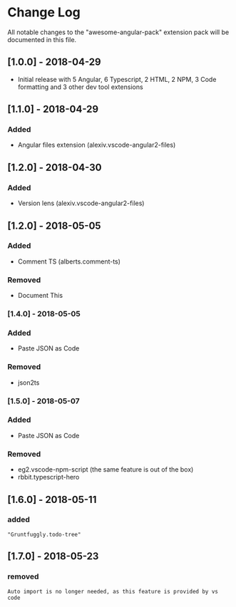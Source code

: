 # Change Log
All notable changes to the "awesome-angular-pack" extension pack will be documented in this file.

## [1.0.0] - 2018-04-29
- Initial release with 5 Angular, 6 Typescript, 2 HTML, 2 NPM, 3 Code formatting and 3 other dev tool extensions 

## [1.1.0] - 2018-04-29
### Added
- Angular files extension (alexiv.vscode-angular2-files)

## [1.2.0] - 2018-04-30
### Added
- Version lens (alexiv.vscode-angular2-files)

## [1.2.0] - 2018-05-05
### Added
- Comment TS (alberts.comment-ts)
### Removed
- Document This

### [1.4.0] - 2018-05-05
### Added
- Paste JSON as Code
### Removed
- json2ts

### [1.5.0] - 2018-05-07
### Added
- Paste JSON as Code
### Removed
- eg2.vscode-npm-script (the same feature is out of the box)
- rbbit.typescript-hero

## [1.6.0] - 2018-05-11
### added
    "Gruntfuggly.todo-tree"

## [1.7.0] - 2018-05-23
### removed
    Auto import is no longer needed, as this feature is provided by vs code
